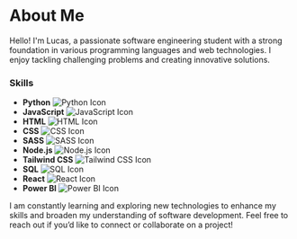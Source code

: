 # About Me

Hello! I'm Lucas, a passionate software engineering student with a strong foundation in various programming languages and web technologies. I enjoy tackling challenging problems and creating innovative solutions.

### Skills
- **Python** ![Python Icon](https://img.icons8.com/color/48/000000/python.png)
- **JavaScript** ![JavaScript Icon](https://img.icons8.com/color/48/000000/javascript.png)
- **HTML** ![HTML Icon](https://img.icons8.com/color/48/000000/html-5.png)
- **CSS** ![CSS Icon](https://img.icons8.com/color/48/000000/css3.png)
- **SASS** ![SASS Icon](https://img.icons8.com/color/48/000000/sass.png)
- **Node.js** ![Node.js Icon](https://img.icons8.com/color/48/000000/nodejs.png)
- **Tailwind CSS** ![Tailwind CSS Icon](https://img.icons8.com/color/48/000000/tailwindcss.png)
- **SQL** ![SQL Icon](https://img.icons8.com/color/48/000000/sql.png)
- **React** ![React Icon](https://img.icons8.com/color/48/000000/react-native.png)
- **Power BI** ![Power BI Icon](https://img.icons8.com/color/48/000000/power-bi.png)

I am constantly learning and exploring new technologies to enhance my skills and broaden my understanding of software development. Feel free to reach out if you’d like to connect or collaborate on a project!
